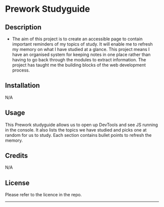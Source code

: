 # Prework Studyguide

## Description

- The aim of this project is to create an accessible page to contain important reminders of my topics of study.
It will enable me to refresh my memory on what I have studied at a glance.
This project means I have an organised system for keeping notes in one place rather than having to go back through the modules to extract information.
The project has taught me the building blocks of the web development process.


## Installation

N/A

## Usage

This Prework studyguide allows us to open up DevTools and see JS running in the console. It also lists the topics we have studied and picks one at random for us to study. Each section contains bullet points to refresh the memory.

## Credits

N/A

## License

Please refer to the licence in the repo.

---

